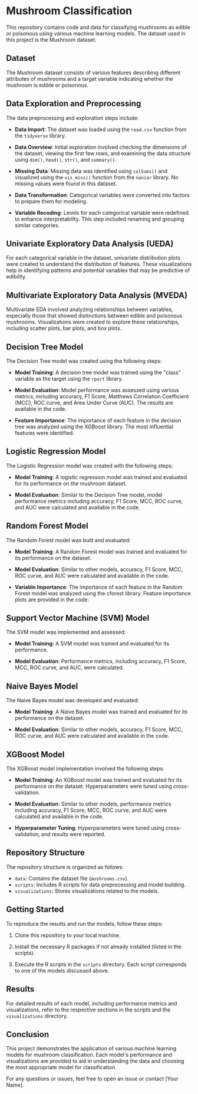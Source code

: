 # Mushroom Classification

This repository contains code and data for classifying mushrooms as edible or poisonous using various machine learning models. The dataset used in this project is the Mushroom dataset.

## Dataset

The Mushroom dataset consists of various features describing different attributes of mushrooms and a target variable indicating whether the mushroom is edible or poisonous.

## Data Exploration and Preprocessing

The data preprocessing and exploration steps include:

- **Data Import**: The dataset was loaded using the `read.csv` function from the `tidyverse` library.

- **Data Overview**: Initial exploration involved checking the dimensions of the dataset, viewing the first few rows, and examining the data structure using `dim()`, `head()`, `str()`, and `summary()`.

- **Missing Data**: Missing data was identified using `colSums()` and visualized using the `vis_miss()` function from the `naniar` library. No missing values were found in this dataset.

- **Data Transformation**: Categorical variables were converted into factors to prepare them for modeling.

- **Variable Recoding**: Levels for each categorical variable were redefined to enhance interpretability. This step included renaming and grouping similar categories.

## Univariate Exploratory Data Analysis (UEDA)

For each categorical variable in the dataset, univariate distribution plots were created to understand the distribution of features. These visualizations help in identifying patterns and potential variables that may be predictive of edibility.

## Multivariate Exploratory Data Analysis (MVEDA)

Multivariate EDA involved analyzing relationships between variables, especially those that showed distinctions between edible and poisonous mushrooms. Visualizations were created to explore these relationships, including scatter plots, bar plots, and box plots.

## Decision Tree Model

The Decision Tree model was created using the following steps:

- **Model Training**: A decision tree model was trained using the "class" variable as the target using the `rpart` library.

- **Model Evaluation**: Model performance was assessed using various metrics, including accuracy, F1 Score, Matthews Correlation Coefficient (MCC), ROC curve, and Area Under Curve (AUC). The results are available in the code.

- **Feature Importance**: The importance of each feature in the decision tree was analyzed using the XGBoost library. The most influential features were identified.

## Logistic Regression Model

The Logistic Regression model was created with the following steps:

- **Model Training**: A logistic regression model was trained and evaluated for its performance on the mushroom dataset.

- **Model Evaluation**: Similar to the Decision Tree model, model performance metrics including accuracy, F1 Score, MCC, ROC curve, and AUC were calculated and available in the code.

## Random Forest Model

The Random Forest model was built and evaluated:

- **Model Training**: A Random Forest model was trained and evaluated for its performance on the dataset.

- **Model Evaluation**: Similar to other models, accuracy, F1 Score, MCC, ROC curve, and AUC were calculated and available in the code.

- **Variable Importance**: The importance of each feature in the Random Forest model was analyzed using the cforest library. Feature importance plots are provided in the code.

## Support Vector Machine (SVM) Model

The SVM model was implemented and assessed:

- **Model Training**: A SVM model was trained and evaluated for its performance.

- **Model Evaluation**: Performance metrics, including accuracy, F1 Score, MCC, ROC curve, and AUC, were calculated.

## Naive Bayes Model

The Naive Bayes model was developed and evaluated:

- **Model Training**: A Naive Bayes model was trained and evaluated for its performance on the dataset.

- **Model Evaluation**: Similar to other models, accuracy, F1 Score, MCC, ROC curve, and AUC were calculated and available in the code.

## XGBoost Model

The XGBoost model implementation involved the following steps:

- **Model Training**: An XGBoost model was trained and evaluated for its performance on the dataset. Hyperparameters were tuned using cross-validation.

- **Model Evaluation**: Similar to other models, performance metrics including accuracy, F1 Score, MCC, ROC curve, and AUC were calculated and available in the code.

- **Hyperparameter Tuning**: Hyperparameters were tuned using cross-validation, and results were reported.

## Repository Structure

The repository structure is organized as follows:

- `data`: Contains the dataset file (`mushrooms.csv`).
- `scripts`: Includes R scripts for data preprocessing and model building.
- `visualizations`: Stores visualizations related to the models.

## Getting Started

To reproduce the results and run the models, follow these steps:

1. Clone this repository to your local machine.

2. Install the necessary R packages if not already installed (listed in the scripts).

3. Execute the R scripts in the `scripts` directory. Each script corresponds to one of the models discussed above.

## Results

For detailed results of each model, including performance metrics and visualizations, refer to the respective sections in the scripts and the `visualizations` directory.

## Conclusion

This project demonstrates the application of various machine learning models for mushroom classification. Each model's performance and visualizations are provided to aid in understanding the data and choosing the most appropriate model for classification.

For any questions or issues, feel free to open an issue or contact [Your Name].


